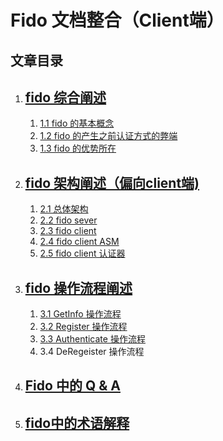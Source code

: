 
# Fido 文档整合（Client端）
						
## 文章目录


  1. ## [fido 综合阐述](/mynote/fido_doc/detailed_overview/fido_doc/fido_overview.md)
       1.  [1.1 fido 的基本概念](/mynote/fido_doc/detailed_overview/fido_doc/fido_overview.md#1.1)
       2.  [1.2 fido 的产生之前认证方式的弊端](/mynote/fido_doc/detailed_overview/fido_doc/fido_overview.md#2.1)
       3.  [1.3 fido 的优势所在](/mynote/fido_doc/detailed_overview/fido_doc/fido_overview.md#3.1)
       
  2. ## [fido 架构阐述（偏向client端)](/mynote/fido_doc/detailed_overview/fido_doc/fido_architecture.md)
      1. [2.1 总体架构](/mynote/fido_doc/detailed_overview/fido_doc/fido_architecture.md#1.1) 
      1. [2.2 fido sever](/mynote/fido_doc/detailed_overview/fido_doc/fido_architecture.md#2.1)
      2. [2.3 fido client](/mynote/fido_doc/detailed_overview/fido_doc/fido_architecture.md#3.1)
      3. [2.4 fido client ASM](/mynote/fido_doc/detailed_overview/fido_doc/fido_architecture.md#4.1)
      4. [2.5 fido client 认证器](/mynote/fido_doc/detailed_overview/fido_doc/fido_architecture.md#5.1)
  3. ## [fido 操作流程阐述](/mynote/fido_doc/detailed_overview/fido_doc/fido_operation_process.md) 
      1. [3.1  GetInfo 操作流程](/mynote/fido_doc/detailed_overview/fido_doc/fido_operation_process.md#1.1)
      2. [3.2  Register 操作流程](/mynote/fido_doc/detailed_overview/fido_doc/fido_operation_process.md#2.1)
      3. [3.3  Authenticate 操作流程](/mynote/fido_doc/detailed_overview/fido_doc/fido_operation_process.md#3.1)
      4. 3.4  DeRegeister 操作流程
   
  4. ## [Fido 中的 Q & A](/mynote/fido_doc/detailed_overviewfido_doc/fido_Q&A.md)
  
  5. ## [fido中的术语解释](/mynote/fido_doc/detailed_overviewfido_doc/terms_explain.md)



